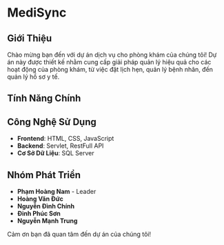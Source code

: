# MediSync

## Giới Thiệu

Chào mừng bạn đến với dự án dịch vụ cho phòng khám của chúng tôi! Dự án này được thiết kế nhằm cung cấp giải pháp quản lý hiệu quả cho các hoạt động của phòng khám, từ việc đặt lịch hẹn, quản lý bệnh nhân, đến quản lý hồ sơ y tế.

## Tính Năng Chính




## Công Nghệ Sử Dụng

- **Frontend**: HTML, CSS, JavaScript 
- **Backend**: Servlet, RestFull API
- **Cơ Sở Dữ Liệu**: SQL Server

## Nhóm Phát Triển

- **Phạm Hoàng Nam** - Leader
- **Hoàng Văn Đức**
- **Nguyễn Đình Chính**
- **Đinh Phúc Sơn**
- **Nguyễn Mạnh Trung**

Cảm ơn bạn đã quan tâm đến dự án của chúng tôi!